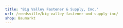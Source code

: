 ```yaml
---
title: "Big Valley Fastener & Supply, Inc."
url: /reedsville/big-valley-fastener-und-supply-inc/
shop: Baumarkt
---
```

